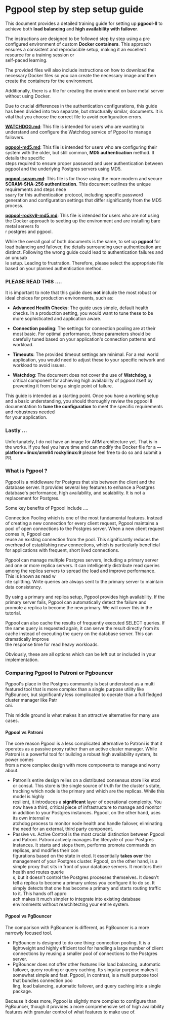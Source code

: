 # Pgpool step by step setup guide  
  
  
This document provides a detailed training guide for setting up **pgpool-II** to achieve both **load balancing** and **high availability with failover**.  
  
The instructions are designed to be followed step by step using a pre configured environment of custom **Docker containers**. This approach ensures a consistent and reproducible setup, making it an excellent resource for a training session or  
self-paced learning.  
  
The provided files will also include instructions on how to download the necessary Docker files so you can create the necessary image and then create the containers for the environment.  
  
Additionally, there is a file for creating the environment on bare metal server without using Docker.  
  
Due to crucial differences in the authentication configurations, this guide has been divided into two separate, but structurally similar, documents. It is vital that you choose the correct file to avoid configuration errors.  


**[WATCHDOG.md](https://github.com/jtorral/pgpoolTutorial/blob/main/WATCHDOG.md)**: This file is intended for users who are wanting to understand and configure the Watchdog service of Pgpool to manage failovers.  

  
**[pgpool-md5.md](https://github.com/jtorral/pgpoolTutorial/blob/main/pgpool-md5.md)**: This file is intended for users who are configuring their system with the older, but still common, **MD5 authentication** method. It details the specific  
steps required to ensure proper password and user authentication between pgpool and the underlying Postgres servers using MD5.  
  
**[pgpool-scram.md](https://github.com/jtorral/pgpoolTutorial/blob/main/pgpool-scram.md)**: This file is for those using the more modern and secure **SCRAM-SHA-256 authentication**. This document outlines the unique requirements and steps nece  
ssary for this authentication protocol, including specific password generation and configuration settings that differ significantly from the MD5 process.  
  
  
**[pgpool-rocky9-md5.md](https://github.com/jtorral/pgpoolTutorial/blob/main/pgpool-rocky9-md5.md)**: This file is intended for users who are not using the Docker approach to seeting up the environment and are installing bare metal servers fo  
r postgres and pgpool.  
  
  
While the overall goal of both documents is the same, to set up **pgpool** for load balancing and failover, the details surrounding user authentication are distinct. Following the wrong guide could lead to authentication failures and an unusab  
le setup. Leading to frustration. Therefore, please select the appropriate file based on your planned authentication method.  
  
### PLEASE READ THIS ....  
  
It is important to note that this guide does **not** include the most robust or ideal choices for production environments, such as:  
  
- **Advanced Health Checks**: The guide uses simple, default health checks. In a production setting, you would want to tune these to be more sophisticated and application aware.  
  
- **Connection pooling**: The settings for connection pooling are at their most basic. For optimal performance, these parameters should be carefully tuned based on your application's connection patterns and workload.  
  
- **Timeouts**: The provided timeout settings are minimal. For a real world application, you would need to adjust these to your specific network and workload to avoid issues.  
  
- **Watchdog**: The document does not cover the use of **Watchdog**, a critical component for achieving high availability of pgpool itself by preventing it from being a single point of failure.  
  
  
This guide is intended as a starting point. Once you have a working setup and a basic understanding, you should thoroughly review the pgpool II documentation to **tune the configuration** to meet the specific requirements and robustness needed  
for your application.  
  
  
  
### Lastly ...  
  
Unfortunately, I do not have an image for ARM architecture yet. That is in the works. If you feel you have time and can modify the Docker file for a **--platform=linux/arm64 rockylinux:9** please feel free to do so and submit a PR.  
  
  
### What is Pgpool ?  
  
Pgpool is a middleware for Postgres that sits between the client and the database server. It provides several key features to enhance a Postgres database's performance, high availability, and scalability. It is not a replacement for Postgres.  
  
Some key benefits of Pgpool include ….  
  
Connection Pooling which is one of the most fundamental features. Instead of creating a new connection for every client request, Pgpool maintains a pool of open connections to the Postgres server. When a new client request comes in, Pgpool can  
reuse an existing connection from the pool. This significantly reduces the overhead of establishing new connections, which is particularly beneficial for applications with frequent, short lived connections.  
  
Pgpool can manage multiple Postgres servers, including a primary server and one or more replica servers. It can intelligently distribute read queries among the replica servers to spread the load and improve performance. This is known as read w  
rite splitting. Write queries are always sent to the primary server to maintain data consistency.  
  
By using a primary and replica setup, Pgpool provides high availability. If the primary server fails, Pgpool can automatically detect the failure and promote a replica to become the new primary. We will cover this in the tutorial.  
  
Pgpool can also cache the results of frequently executed SELECT queries. If the same query is requested again, it can serve the result directly from its cache instead of executing the query on the database server. This can dramatically improve  
the response time for read heavy workloads.  
  
Obviously, these are all options which can be left out or included in your implementation.  
  
### Comparing Pgpool to Patroni or Pgbouncer  
  
Pgpool's place in the Postgres community is best understood as a multi featured tool that is more complex than a single purpose utility like PgBouncer, but significantly less complicated to operate than a full fledged cluster manager like Patr  
oni.  
  
This middle ground is what makes it an attractive alternative for many use cases.  
  
#### Pgpool vs Patroni  
  
The core reason Pgpool is a less complicated alternative to Patroni is that it operates as a passive proxy rather than an active cluster manager. While Patroni is a powerful tool for building a robust high availability system, its power comes  
from a more complex design with more components to manage and worry about.  
  
* Patroni’s entire design relies on a distributed consensus store like etcd or consul. This store is the single source of truth for the cluster's state, tracking which node is the primary and which are the replicas. While this model is highly  
resilient, it introduces a **significant** layer of operational complexity. You now have a third, critical piece of infrastructure to manage and monitor in addition to your Postgres instances. Pgpool, on the other hand, uses its own internal w  
atchdog process to monitor node health and handle failover, eliminating the need for an external, third party component.  
* Passive vs. Active Control is the most crucial distinction between Pgpool and Patroni. Patroni actively manages the lifecycle of your Postgres instances. It starts and stops them, performs promote commands on replicas, and modifies their con  
figurations based on the state in etcd. It essentially **takes over** the management of your Postgres cluster. Pgpool, on the other hand, is a simple proxy that sits in front of your database servers. It monitors their health and routes querie  
s, but it doesn't control the Postgres processes themselves. It doesn't tell a replica to become a primary unless you configure it to do so. It simply detects that one has become a primary and starts routing traffic to it. This hands off appro  
ach makes it much simpler to integrate into existing database environments without rearchitecting your entire system.  
  
#### Pgpool vs PgBouncer  
  
The comparison with PgBouncer is different, as PgBouncer is a more narrowly focused tool.  
  
* PgBouncer is designed to do one thing: connection pooling. It is a lightweight and highly efficient tool for handling a large number of client connections by reusing a smaller pool of connections to the Postgres server.  
* PgBouncer does not offer other features like load balancing, automatic failover, query routing or query caching. Its singular purpose makes it somewhat simple and fast. Pgpool, in contrast, is a multi purpose tool that bundles connection poo  
ling, load balancing, automatic failover, and query caching into a single package.  
  
Because it does more, Pgpool is slightly more complex to configure than PgBouncer, though it provides a more comprehensive set of high availability features with granular control of what features to make use of.
